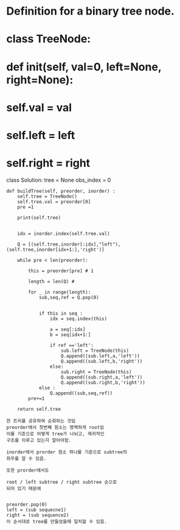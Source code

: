 

# Definition for a binary tree node.
# class TreeNode:
#     def __init__(self, val=0, left=None, right=None):
#         self.val = val
#         self.left = left
#         self.right = right
class Solution:
    tree = None
    obs_index = 0  
    
    def buildTree(self, preorder, inorder) :
        self.tree = TreeNode()
        self.tree.val = preorder[0]
        pre =1
        
        print(self.tree)

        
        idx = inorder.index(self.tree.val)
        
        Q = [(self.tree,inorder[:idx],"left"),(self.tree,inorder[idx+1:],'right')]
        
        while pre < len(preorder):
            
            this = preorder[pre] # 1
            
            length = len(Q) # 
            
            for _ in range(length):
                sub,seq,ref = Q.pop(0) 


                if this in seq :
                    idx = seq.index(this)
                    
                    a = seq[:idx]
                    b = seq[idx+1:]
                    
                    if ref =='left':
                        sub.left = TreeNode(this)
                        Q.append((sub.left,a,'left'))
                        Q.append((sub.left,b,'right'))
                    else:
                        sub.right = TreeNode(this)
                        Q.append((sub.right,a,'left'))
                        Q.append((sub.right,b,'right'))
                else :
                    Q.append((sub,seq,ref))
            pre+=1
        
        return self.tree


            


        
```
한 트리를 공유하여 순회하는 것임
preorder에서 첫번째 원소는 명백하게 root임
이를 기준으로 어떻게 tree가 나뉘고, 재귀적인 
구조를 이루고 있는지 알아야함.

inorder에서 prorder 원소 하나를 기준으로 subtree의
좌우를 알 수 있음.

또한 prorder에서도

root / left subtree / right subtree 순으로
되어 있기 때문에


preorder.pop(0)
left = (sub sequecne1)
right = (sub sequence2)
이 순서대로 tree를 만들었을때 일치할 수 있음.
```
